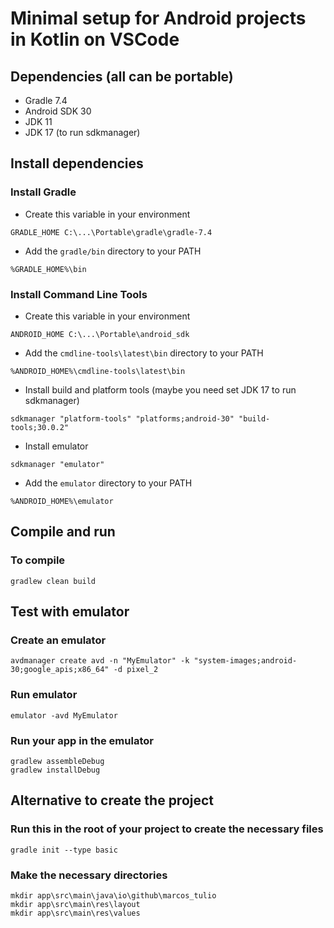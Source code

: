 # Minimal setup for Android projects in Kotlin on VSCode

## Dependencies (all can be portable)

- Gradle 7.4
- Android SDK 30
- JDK 11
- JDK 17 (to run sdkmanager)

## Install dependencies

### Install Gradle

- Create this variable in your environment

```
GRADLE_HOME C:\...\Portable\gradle\gradle-7.4
```

- Add the `gradle/bin` directory to your PATH
```
%GRADLE_HOME%\bin
```


### Install Command Line Tools

- Create this variable in your environment

```
ANDROID_HOME C:\...\Portable\android_sdk
```

- Add the `cmdline-tools\latest\bin` directory to your PATH
```
%ANDROID_HOME%\cmdline-tools\latest\bin
```

- Install build and platform tools (maybe you need set JDK 17 to run sdkmanager)
```
sdkmanager "platform-tools" "platforms;android-30" "build-tools;30.0.2"
```

- Install emulator
```
sdkmanager "emulator"
```

- Add the `emulator` directory to your PATH
```
%ANDROID_HOME%\emulator
```

## Compile and run
### To compile
```
gradlew clean build
```

## Test with emulator

### Create an emulator
```
avdmanager create avd -n "MyEmulator" -k "system-images;android-30;google_apis;x86_64" -d pixel_2
```

### Run emulator
```
emulator -avd MyEmulator
```

### Run your app in the emulator
```
gradlew assembleDebug
gradlew installDebug
```

## Alternative to create the project

### Run this in the root of your project to create the necessary files
```
gradle init --type basic
```

### Make the necessary directories
```
mkdir app\src\main\java\io\github\marcos_tulio
mkdir app\src\main\res\layout
mkdir app\src\main\res\values
```

